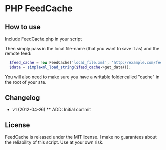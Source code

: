PHP FeedCache
=============

How to use
-----------

Include FeedCache.php in your script

Then simply pass in the local file-name (that you want to save it as) and the remote feed:

```php
  $feed_cache = new FeedCache('local_file.xml', 'http://example.com/feed.xml');
  $data = simplexml_load_string($feed_cache->get_data());
```
You will also need to make sure you have a writable folder called "cache" in the root of your site.

Changelog
---------

* v1 (2012-04-26)
** ADD: Initial commit

License
-------

FeedCache is released under the MIT license. I make no guarantees about the reliability of this script. Use at your own risk.
